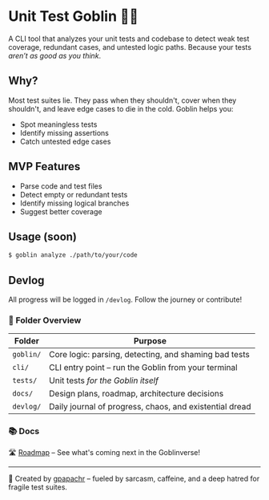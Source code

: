 # Unit Test Goblin 🧪👹

A CLI tool that analyzes your unit tests and codebase to detect weak test coverage, redundant cases, and untested logic paths. Because your tests *aren’t as good as you think*.

## Why?
Most test suites lie. They pass when they shouldn't, cover when they shouldn't, and leave edge cases to die in the cold. Goblin helps you:

- Spot meaningless tests
- Identify missing assertions
- Catch untested edge cases

## MVP Features
- Parse code and test files
- Detect empty or redundant tests
- Identify missing logical branches
- Suggest better coverage

## Usage (soon)
```bash
$ goblin analyze ./path/to/your/code
```

## Devlog
All progress will be logged in `/devlog`. Follow the journey or contribute!

### 📁 Folder Overview

| Folder       | Purpose                                                 |
|--------------|---------------------------------------------------------|
| `goblin/`    | Core logic: parsing, detecting, and shaming bad tests  |
| `cli/`       | CLI entry point – run the Goblin from your terminal     |
| `tests/`     | Unit tests *for the Goblin itself*                      |
| `docs/`      | Design plans, roadmap, architecture decisions           |
| `devlog/`    | Daily journal of progress, chaos, and existential dread |

### 📚 Docs

🛣️ [Roadmap](./docs/roadmap.md) – See what's coming next in the Goblinverse!

---

👋 Created by [gpapachr](https://github.com/gpapachr) – fueled by sarcasm, caffeine, and a deep hatred for fragile test suites.